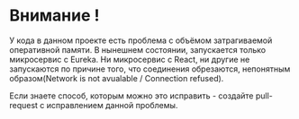 # Внимание !

 У кода в данном проекте есть проблема с объёмом затрагиваемой оперативной памяти. В нынешнем состоянии, запускается только микросервис с Eureka. Ни микросервис с React, ни другие не запускаются по причине того, что соединения обрезаются, непонятным образом(Network is not avualable / Connection refused). 

 Если знаете способ, которым можно это исправить - создайте pull-request с исправлением данной проблемы.

